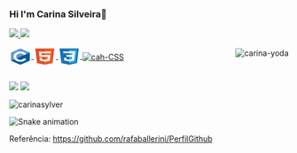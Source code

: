 ### Hi I'm Carina Silveira👋

 <div>
  <a href="https://github.com/carinasylver">
  <img height="180em" src="https://github-readme-stats.vercel.app/api?username=carinasylver&show_icons=true&theme=dracula&include_all_commits=true&count_private=true"/>
  <img height="180em" src="https://github-readme-stats.vercel.app/api/top-langs/?username=carinasylver&layout=compact&langs_count=7&theme=dracula"/>
</div>
<div style="display: inline_block"><br>
  <img align="center" alt="cah-HTML" height="30" width="40" src="https://raw.githubusercontent.com/devicons/devicon/master/icons/c/c-original.svg">
  <img align="center" alt="cah-HTML" height="30" width="40" src="https://raw.githubusercontent.com/devicons/devicon/master/icons/html5/html5-original.svg">
  <img align="center" alt="cah-CSS" height="30" width="40" src="https://raw.githubusercontent.com/devicons/devicon/master/icons/css3/css3-original.svg">
  <img align="center" alt="cah-CSS" height="30" width="40" src="https://cdn.jsdelivr.net/gh/devicons/devicon/icons/git/git-original.svg">
 
   
          
  
  

  <img align="right" alt="carina-yoda" src="https://cdn.discordapp.com/attachments/795358919417397249/825430589581688872/hi.gif">
</div>
  
  ##
 
<div> 

 <a href="https://discord.com/channels/carina.silveira#3026" target="_blank"><img src="https://img.shields.io/badge/Discord-7289DA?style=for-the-badge&logo=discord&logoColor=white" target="_blank"></a> 
  <a href = "mailto:cahsylver@gmail.com"><img src="https://img.shields.io/badge/Gmail-D14836?style=for-the-badge&logo=gmail&logoColor=white" target="_blank"></a>
 
 <img src="https://komarev.com/ghpvc/?username=carinasylver&color=green" alt="carinasylver"/> 
 
  ![Snake animation](https://github.com/carinasylver/carinasylver/blob/output/github-contribution-grid-snake.svg)
 
  Referência: https://github.com/rafaballerini/PerfilGithub
 
</div>
